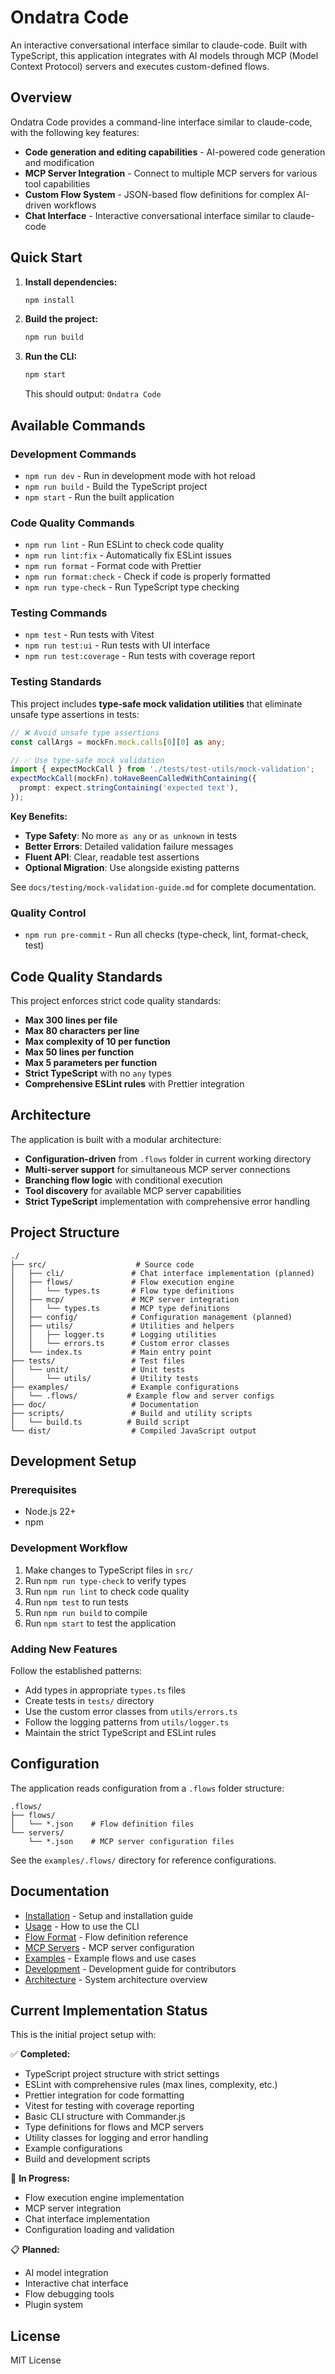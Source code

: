 # Ondatra Code

An interactive conversational interface similar to claude-code. Built with TypeScript, this application integrates with AI models through MCP (Model Context Protocol) servers and executes custom-defined flows.

## Overview

Ondatra Code provides a command-line interface similar to claude-code, with the following key features:

- **Code generation and editing capabilities** - AI-powered code generation and modification
- **MCP Server Integration** - Connect to multiple MCP servers for various tool capabilities
- **Custom Flow System** - JSON-based flow definitions for complex AI-driven workflows
- **Chat Interface** - Interactive conversational interface similar to claude-code

## Quick Start

1. **Install dependencies:**

   ```bash
   npm install
   ```

2. **Build the project:**

   ```bash
   npm run build
   ```

3. **Run the CLI:**

   ```bash
   npm start
   ```

   This should output: `Ondatra Code`

## Available Commands

### Development Commands

- `npm run dev` - Run in development mode with hot reload
- `npm run build` - Build the TypeScript project
- `npm start` - Run the built application

### Code Quality Commands

- `npm run lint` - Run ESLint to check code quality
- `npm run lint:fix` - Automatically fix ESLint issues
- `npm run format` - Format code with Prettier
- `npm run format:check` - Check if code is properly formatted
- `npm run type-check` - Run TypeScript type checking

### Testing Commands

- `npm test` - Run tests with Vitest
- `npm run test:ui` - Run tests with UI interface
- `npm run test:coverage` - Run tests with coverage report

### Testing Standards

This project includes **type-safe mock validation utilities** that eliminate unsafe type assertions in tests:

```typescript
// ❌ Avoid unsafe type assertions
const callArgs = mockFn.mock.calls[0][0] as any;

// ✅ Use type-safe mock validation
import { expectMockCall } from './tests/test-utils/mock-validation';
expectMockCall(mockFn).toHaveBeenCalledWithContaining({
  prompt: expect.stringContaining('expected text'),
});
```

**Key Benefits:**

- **Type Safety**: No more `as any` or `as unknown` in tests
- **Better Errors**: Detailed validation failure messages
- **Fluent API**: Clear, readable test assertions
- **Optional Migration**: Use alongside existing patterns

See `docs/testing/mock-validation-guide.md` for complete documentation.

### Quality Control

- `npm run pre-commit` - Run all checks (type-check, lint, format-check, test)

## Code Quality Standards

This project enforces strict code quality standards:

- **Max 300 lines per file**
- **Max 80 characters per line**
- **Max complexity of 10 per function**
- **Max 50 lines per function**
- **Max 5 parameters per function**
- **Strict TypeScript** with no `any` types
- **Comprehensive ESLint rules** with Prettier integration

## Architecture

The application is built with a modular architecture:

- **Configuration-driven** from `.flows` folder in current working directory
- **Multi-server support** for simultaneous MCP server connections
- **Branching flow logic** with conditional execution
- **Tool discovery** for available MCP server capabilities
- **Strict TypeScript** implementation with comprehensive error handling

## Project Structure

```
./
├── src/                    # Source code
│   ├── cli/               # Chat interface implementation (planned)
│   ├── flows/             # Flow execution engine
│   │   └── types.ts       # Flow type definitions
│   ├── mcp/               # MCP server integration
│   │   └── types.ts       # MCP type definitions
│   ├── config/            # Configuration management (planned)
│   ├── utils/             # Utilities and helpers
│   │   ├── logger.ts      # Logging utilities
│   │   └── errors.ts      # Custom error classes
│   └── index.ts           # Main entry point
├── tests/                 # Test files
│   └── unit/              # Unit tests
│       └── utils/         # Utility tests
├── examples/              # Example configurations
│   └── .flows/           # Example flow and server configs
├── doc/                   # Documentation
├── scripts/               # Build and utility scripts
│   └── build.ts          # Build script
└── dist/                  # Compiled JavaScript output
```

## Development Setup

### Prerequisites

- Node.js 22+
- npm

### Development Workflow

1. Make changes to TypeScript files in `src/`
2. Run `npm run type-check` to verify types
3. Run `npm run lint` to check code quality
4. Run `npm test` to run tests
5. Run `npm run build` to compile
6. Run `npm start` to test the application

### Adding New Features

Follow the established patterns:

- Add types in appropriate `types.ts` files
- Create tests in `tests/` directory
- Use the custom error classes from `utils/errors.ts`
- Follow the logging patterns from `utils/logger.ts`
- Maintain the strict TypeScript and ESLint rules

## Configuration

The application reads configuration from a `.flows` folder structure:

```
.flows/
├── flows/
│   └── *.json    # Flow definition files
└── servers/
    └── *.json    # MCP server configuration files
```

See the `examples/.flows/` directory for reference configurations.

## Documentation

- [Installation](doc/installation.md) - Setup and installation guide
- [Usage](doc/usage.md) - How to use the CLI
- [Flow Format](doc/flow-format.md) - Flow definition reference
- [MCP Servers](doc/mcp-servers.md) - MCP server configuration
- [Examples](doc/examples.md) - Example flows and use cases
- [Development](doc/development.md) - Development guide for contributors
- [Architecture](doc/architecture.md) - System architecture overview

## Current Implementation Status

This is the initial project setup with:

✅ **Completed:**

- TypeScript project structure with strict settings
- ESLint with comprehensive rules (max lines, complexity, etc.)
- Prettier integration for code formatting
- Vitest for testing with coverage reporting
- Basic CLI structure with Commander.js
- Type definitions for flows and MCP servers
- Utility classes for logging and error handling
- Example configurations
- Build and development scripts

🚧 **In Progress:**

- Flow execution engine implementation
- MCP server integration
- Chat interface implementation
- Configuration loading and validation

📋 **Planned:**

- AI model integration
- Interactive chat interface
- Flow debugging tools
- Plugin system

## License

MIT License
